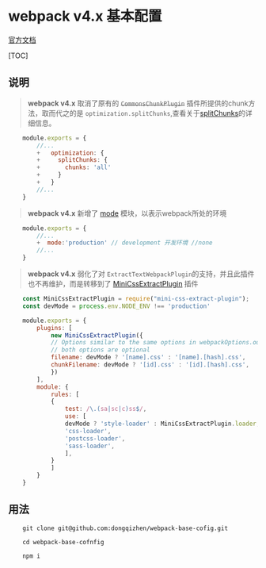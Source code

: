 
# webpack v4.x 基本配置

[官方文档](https://webpack.js.org)

[TOC]

## 说明

> **webpack v4.x** 取消了原有的 ~~`CommonsChunkPlugin`~~ 插件所提供的chunk方法，取而代之的是 `optimization.splitChunks`,查看关于[splitChunks](https://webpack.js.org/plugins/split-chunks-plugin/)的详细信息。

```js
    module.exports = {
        //...
        +   optimization: {
        +     splitChunks: {
        +       chunks: 'all'
        +     }
        +   }
        //...
    }
```

> **webpack v4.x** 新增了 [mode](https://webpack.js.org/concepts/mode/) 模块，以表示webpack所处的环境

```js
    module.exports = {
        //...
        +  mode:'production' // development 开发环境 //none
        //...
    }
```

> **webpack v4.x** 弱化了对 `ExtractTextWebpackPlugin`的支持，并且此插件也不再维护，而是转移到了 [MiniCssExtractPlugin](https://webpack.js.org/plugins/mini-css-extract-plugin/) 插件

```js
    const MiniCssExtractPlugin = require("mini-css-extract-plugin");
    const devMode = process.env.NODE_ENV !== 'production'

    module.exports = {
        plugins: [
            new MiniCssExtractPlugin({
            // Options similar to the same options in webpackOptions.output
            // both options are optional
            filename: devMode ? '[name].css' : '[name].[hash].css',
            chunkFilename: devMode ? '[id].css' : '[id].[hash].css',
            })
        ],
        module: {
            rules: [
            {
                test: /\.(sa|sc|c)ss$/,
                use: [
                devMode ? 'style-loader' : MiniCssExtractPlugin.loader,
                'css-loader',
                'postcss-loader',
                'sass-loader',
                ],
            }
            ]
        }
    }
```

## 用法

```
    git clone git@github.com:dongqizhen/webpack-base-cofig.git

    cd webpack-base-cofnfig

    npm i
```